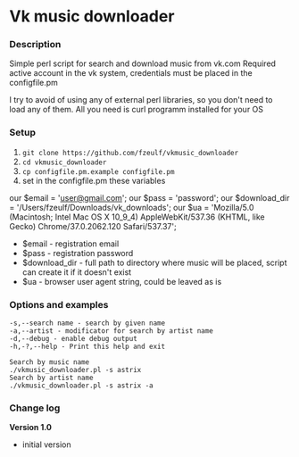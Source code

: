 # Vk music downloader

### Description
Simple perl script for search and download music from vk.com
Required active account in the vk system, credentials must be placed in the configfile.pm

I try to avoid of using any of external perl libraries, so you don't need to load any of them.
All you need is curl programm installed for your OS

### Setup
1. `git clone https://github.com/fzeulf/vkmusic_downloader`
2. `cd vkmusic_downloader`
3. `cp configfile.pm.example configfile.pm`
4. set in the configfile.pm these variables

our $email = 'user@gmail.com'; 
our $pass = 'password'; 
our $download_dir = '/Users/fzeulf/Downloads/vk_downloads';
our $ua = 'Mozilla/5.0 (Macintosh; Intel Mac OS X 10_9_4) AppleWebKit/537.36 (KHTML, like Gecko) Chrome/37.0.2062.120 Safari/537.37';

* $email - registration email
* $pass - registration password
* $download_dir - full path to directory where music will be placed, script can create it if it doesn't exist
* $ua - browser user agent string, could be leaved as is

### Options and examples
    -s,--search name - search by given name
    -a,--artist - modificator for search by artist name
    -d,--debug - enable debug output
    -h,-?,--help - Print this help and exit

    Search by music name
    ./vkmusic_downloader.pl -s astrix
    Search by artist name
    ./vkmusic_downloader.pl -s astrix -a

### Change log
**Version 1.0**

- initial version

